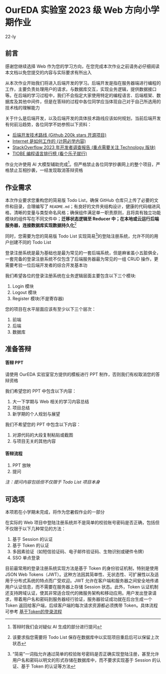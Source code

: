 # OurEDA 实验室 2023 级 Web 方向小学期作业

22-ly

## 前言

感谢您继续选择 Web 作为您的学习方向，在您完成本次作业之前请务必仔细阅读本文档以免您提交的内容与实际要求有所出入

从本次作业开始我们将进入后端开发的学习。后端开发是指在服务器端进行编程的工作，主要负责处理用户的请求，与数据库交互，实现业务逻辑，提供数据接口等。在后端的学习过程中，我们不会指定大家使用特定的编程语言、后端框架、数据库及其他中间件，但是在答辩的过程中各位同学应当体现自己对于自己所选用的技术栈的理解能力

关于什么是后端开发，以及后端开发的具体技术路线应该如何规划，当前后端开发有何前沿趋势，各位同学不妨参照以下资料：

* [后端开发技术路线 (Github 200k stars 开源项目)](https://roadmap.sh/backend)
* [Internet 是如何工作的 (计网必学内容)](https://cs.fyi/guide/how-does-internet-work)
* [StackOverflow 2023 年开发者调查报告 (重点需要关注 Technology 版块)](https://survey.stackoverflow.co/2023/)
* [TIOBE 编程语言排行榜 (看个乐子就行)](https://www.tiobe.com/tiobe-index/)

作业允许使用 AI 大模型辅助完成[^1]。但严格禁止各位同学抄袭网上的整个项目，严格禁止互相抄袭，一经发现取消答辩资格

## 作业需求

本次作业要求您重构您的简易版 Todo List，确保 GitHub 仓库只上传了必要的文件和目录，合理编写了 `README.md`；有良好的文件夹结构设计，健康的代码缩进风格，清晰的变量与类型命名风格；确保组件满足单一职责原则，且将具有独立功能模块的组件写在不同文件中；**迁移状态逻辑至 Reducer 中；在本地或云运行后端服务器，连接数据库实现数据持久化**[^2]

同时，您需要为您的简易版 Todo List 实现简易[^3]的登陆注册系统，允许不同的用户创建不同的 Todo List

登录注册系统是最为基础也是最为常见的一套后端系统，但是麻雀虽小五脏俱全，一套完备的登录注册系统不仅包含了后端服务器最为常见的一组 CRUD 操作，更需要考验一位后端开发者的综合开发基本功

我们希望各位的登录注册系统在业务逻辑层面主要包含以下三个模块:

1. Login 模块
2. Logout 模块
3. Register 模块(不是寄存器)

您的项目在水平层面应该有至少以下三个层次：

1. 前端
2. 后端
3. 数据库

## 准备答辩

#### 答辩 PPT

请使用 OurEDA 实验室官方提供的模板进行 PPT 制作，否则我们有权取消您的答辩资格

我们希望您的 PPT 中包含以下内容：

1. 大一下学期与 Web 相关的学习内容总结
2. 项目总结
3. 新学期的个人规划与展望

我们不希望您的 PPT 中包含以下内容：

1. 对源代码的大段复制粘贴或截图
2. 与项目无关的其他内容

#### 答辩流程

1. PPT 放映
2. 提问

*注：提问内容包括但不仅限于 Todo List 项目本身*

## 可选项

本项若在小学期未完成，将作为您暑假作业的一部分

在实际的 Web 项目中登陆注册系统并不是简单的校验账号密码是否正确，包括但不仅限于以下几种常见的方法：

1. 基于 Session 的认证
2. 基于 Token 的认证
3. 多因素验证（如短信验证码、电子邮件验证码、生物识别或硬件令牌）
4. SSO 单点登录

目前最常用的登录注册系统实现方法是基于 Token 的身份验证机制，特别是使用 JSON Web Tokens（JWT）。这种方法因其简单性、无状态性、可扩展性以及适用于分布式系统的特点而广受欢迎。JWT 允许在客户端和服务器之间安全地传递用户认证信息，而不需要在服务器上存储 Session 状态。此外，Token 认证机制还支持跨域认证，使其非常适合现代的微服务架构和移动应用。用户发出登录请求，带着用户名和密码到服务器经行验证，服务器验证成功就在后台生成一个 Token 返回给客户端，后续客户端的每次请求资源都必须携带 Token。具体流程可参考 [基于Token的登录流程](https://cloud.tencent.com/developer/article/1444727)

[^1]:答辩时我们会对疑似 AI 生成的部分进行提问
[^2]:该要求指您需要将 Todo List 保存在数据库中以实现项目重启后可以保留上次状态
[^3]:“简易”一词指允许通过简单的校验账号密码是否正确实现登陆注册，甚至允许用户名和密码以明文的形式存储在数据库中，而不要求实现基于 Session 的认证、基于 Token 的认证等方法